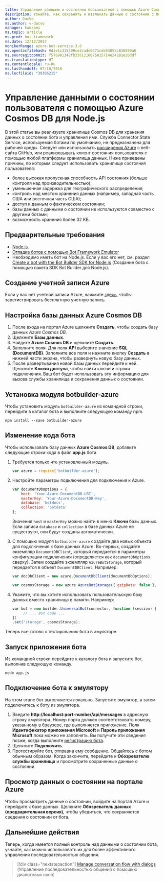 ```yaml
---
title: Управление данными о состоянии пользователя с помощью Azure Cosmos DB | Документация Майкрософт
description: Узнайте, как сохранять и извлекать данные о состоянии с помощью Azure Cosmos DB и пакета SDK Bot Builder для Node.js.
author: DucVo
ms.author: v-ducvo
manager: kamrani
ms.topic: article
ms.prod: bot-framework
ms.date: 12/13/2017
monikerRange: azure-bot-service-3.0
ms.openlocfilehash: 9d3e1c315399ce3cadc6371ceb93055c836590a6
ms.sourcegitcommit: f576981342fb3361216675815714e24281e20ddf
ms.translationtype: HT
ms.contentlocale: ru-RU
ms.lasthandoff: 07/18/2018
ms.locfileid: "39306215"
---
```

# <a name="manage-custom-state-data-with-azure-cosmos-db-for-nodejs"></a>Управление данными о состоянии пользователя с помощью Azure Cosmos DB для Node.js

В этой статье вы реализуете хранилище Cosmos DB для хранения данных о состоянии бота и управления ими. Служба Connector State Service, используемая ботами по умолчанию, не предназначена для рабочей среды. Следует или использовать [расширения Azure](https://www.npmjs.com/package/botbuilder-azure) с веб-сайта GitHub, или реализовывать клиент состояния пользователя с помощью любой платформы хранилища данных. Ниже приведены причины, по которым следует использовать хранилище состояния пользователя:

- более высокая пропускная способность API состояния (больше контроля над производительностью);
- уменьшенная задержка для географического распределения;
- контроль над местом хранения данных (например, западная часть США или восточная часть США);
- доступ к данным о фактическом состоянии;
- базы данных с данными о состоянии не используются совместно с другими ботами;
- возможность хранения более 32 КБ.

## <a name="prerequisites"></a>Предварительные требования

- [Node.js](https://nodejs.org/en/).
- [Отладка ботов с помощью Bot Framework Emulator](~/bot-service-debug-emulator.md)
- Необходимо иметь бот на Node.js. Если у вас его нет, см. раздел [Create a bot with the Bot Builder SDK for Node.js](bot-builder-nodejs-quickstart.md) (Создание бота с помощью пакета SDK Bot Builder для Node.js). 

## <a name="create-azure-account"></a>Создание учетной записи Azure
Если у вас нет учетной записи Azure, нажмите [здесь](https://azure.microsoft.com/en-us/free/), чтобы зарегистрировать бесплатную учетную запись.

## <a name="set-up-the-azure-cosmos-db-database"></a>Настройка базы данных Azure Cosmos DB
1. После входа на портал Azure щелкните **Создать**, чтобы создать базу данных *Azure Cosmos DB*. 
2. Щелкните **Базы данных**. 
3. Найдите **Azure Cosmos DB** и щелкните **Создать**.
4. Заполните поля. Для поля **API** выберите значение **SQL (DocumentDB)**. Заполните все поля и нажмите кнопку **Создать** в нижней части экрана, чтобы развернуть новую базу данных. 
5. После развертывания новой базы данных перейдите к ней. Щелкните **Ключи доступа**, чтобы найти ключи и строки подключения. Ваш бот будет использовать эту информацию для вызова службы хранилища и сохранения данных о состоянии.

## <a name="install-botbuilder-azure-module"></a>Установка модуля botbuilder-azure

Чтобы установить модуль `botbuilder-azure` из командной строки, перейдите в каталог бота и выполните следующую команду npm.

```nodejs
npm install --save botbuilder-azure
```

## <a name="modify-your-bot-code"></a>Изменение кода бота

Чтобы использовать базу данных **Azure Cosmos DB**, добавьте следующие строки кода в файл **app.js** бота.

1. Требуется только что установленный модуль.

   ```javascript
   var azure = require('botbuilder-azure'); 
   ```

2. Настройте параметры подключения для подключения к Azure.
   ```javascript
   var documentDbOptions = {
       host: 'Your-Azure-DocumentDB-URI', 
       masterKey: 'Your-Azure-DocumentDB-Key', 
       database: 'botdocs',   
       collection: 'botdata'
   };
   ```
   Значения `host` и `masterKey` можно найти в меню **Ключи** базы данных. Если записи `database` и `collection` в базе данных Azure не существуют, они будут созданы автоматически.

3. С помощью модуля `botbuilder-azure` создайте два новых объекта для подключения к базе данных Azure. Во-первых, создайте экземпляр `DocumentDBClient`, который передается в параметры конфигурации подключения (определяется как `documentDbOptions` сверху). Затем создайте экземпляр `AzureBotStorage`, который передается в объект `DocumentDBClient`. Например: 
   ```javascript
   var docDbClient = new azure.DocumentDbClient(documentDbOptions);

   var cosmosStorage = new azure.AzureBotStorage({ gzipData: false }, docDbClient);
   ```

4. Укажите, что вы хотите использовать пользовательскую базу данных вместо хранилища в памяти. Например: 

   ```javascript
   var bot = new builder.UniversalBot(connector, function (session) {
        // ... Bot code ...
   })
   .set('storage', cosmosStorage);
   ```

Теперь все готово к тестированию бота в эмуляторе.

## <a name="run-your-bot-app"></a>Запуск приложения бота

Из командной строки перейдите к каталогу бота и запустите бот, выполнив следующую команду.

```nodejs
node app.js
```

## <a name="connect-your-bot-to-the-emulator"></a>Подключение бота к эмулятору

На этом этапе бот выполняется локально. Запустите эмулятор, а затем подключитесь к боту из эмулятора.

1. Введите <strong>http://localhost:port-number/api/messages</strong> в адресную строку эмулятора. Номер порта должен соответствовать номеру, указанному в браузере, где выполняется приложение. Поля <strong>Идентификатор приложения Microsoft</strong> и <strong>Пароль приложения Microsoft</strong> пока можно не заполнять. Вы получите эти сведения позже, когда выполните [регистрацию бота](~/bot-service-quickstart-registration.md).
2. Щелкните **Подключить**.
3. Протестируйте бот, отправив ему сообщение. Общайтесь с ботом обычным образом. Когда закончите, перейдите к **Обозревателю службы хранилища** и просмотрите сохраненные данные о состоянии.

## <a name="view-state-data-on-azure-portal"></a>Просмотр данных о состоянии на портале Azure

Чтобы просмотреть данные о состоянии, войдите на портал Azure и перейдите к базе данных. Щелкните **Обозреватель данных (предварительная версия)**, чтобы убедиться, что сохраняются сведения о состоянии от бота.

## <a name="next-step"></a>Дальнейшие действия

Теперь, когда имеется полный контроль над данными о состоянии бота, узнайте, как можно использовать их для более эффективного управления последовательностью общения.

> [!div class="nextstepaction"]
> [Manage conversation flow with dialogs](bot-builder-nodejs-dialog-manage-conversation-flow.md) (Управление последовательностью общения с помощью диалоговых окон)